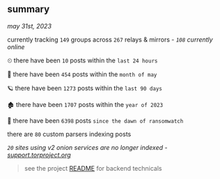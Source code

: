 
## summary
_may 31st, 2023_

currently tracking `149` groups across `267` relays & mirrors - _`108` currently online_

⏲ there have been `10` posts within the `last 24 hours`

🦈 there have been `454` posts within the `month of may`

🪐 there have been `1273` posts within the `last 90 days`

🏚 there have been `1707` posts within the `year of 2023`

🦕 there have been `6398` posts `since the dawn of ransomwatch`

there are `80` custom parsers indexing posts

_`20` sites using v2 onion services are no longer indexed - [support.torproject.org](https://support.torproject.org/onionservices/v2-deprecation/)_

> see the project [README](https://github.com/joshhighet/ransomwatch#ransomwatch--) for backend technicals
